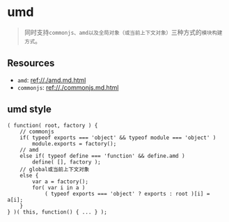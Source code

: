 # umd

> 同时支持`commonjs、amd以及全局对象（或当前上下文对象）`三种方式的`模块构建方式`。

## Resources

* `amd`: <ref://./amd.md.html>
* `commonjs`: <ref://./commonjs.md.html>


## umd style

    ( function( root, factory ) {
        // commonjs
        if( typeof exports === 'object' && typeof module === 'object' )
            module.exports = factory();
        // amd
        else if( typeof define === 'function' && define.amd )
            define( [], factory );
        // global或当前上下文对象
        else {
            var a = factory();
            for( var i in a ) 
                ( typeof exports === 'object' ? exports : root )[i] = a[i];
        }
    } )( this, function() { ... } );

